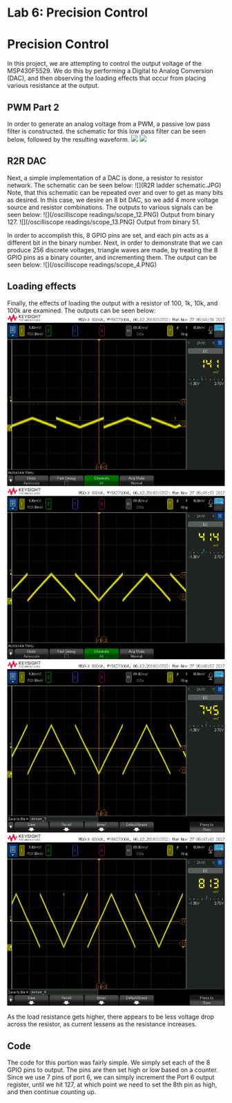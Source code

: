 # Lab 6: Precision Control


# Precision Control
In this project, we are attempting to control the output voltage of the MSP430F5529. We do this by performing a Digital to Analog Conversion (DAC), and then observing the loading effects that occur from placing various resistance at the output.

## PWM Part 2
In order to generate an analog voltage from a PWM, a passive low pass filter is constructed. the schematic for this low pass filter can be seen below, followed by the resulting waveform. 
![](lowpassfiltercircuit.JPG)
![](lowpassfilteroutput.JPG)

## R2R DAC 
Next, a simple implementation of a DAC is done, a resistor to resistor network. The schematic can be seen below:
![](R2R ladder schematic.JPG)
Note, that this schematic can be repeated over and over to get as many bits as desired. In this case, we desire an 8 bit DAC, so we add 4 more voltage source and resistor combinations. The outputs to various signals can be seen below:
![](/oscilliscope readings/scope_12.PNG)
Output from binary 127.
![](/oscilliscope readings/scope_13.PNG)
Output from binary 51.

In order to accomplish this, 8 GPIO pins are set, and each pin acts as a different bit in the binary number.
Next, in order to demonstrate that we can produce 256 discrete voltages, triangle waves are made, by treating the 8 GPIO pins as a binary counter, and incrementing them. The output can be seen below:
![](/oscilliscope readings/scope_4.PNG)

## Loading effects
Finally, the effects of loading the output with a resistor of 100, 1k, 10k, and 100k are examined. The outputs can be seen below:
![](osciliscopereadings/scope_5.png)
![](osciliscopereadings/scope_6.png)
![](osciliscopereadings/scope_7.png)
![](osciliscopereadings/scope_8.png)

As the load resistance gets higher, there appears to be less voltage drop across the resistor, as current lessens as the resistance increases.

## Code
The code for this portion was fairly simple. We simply set each of the 8 GPIO pins to output. The pins are then set high or low based on a counter. Since we use 7 pins of port 6, we can simply increment the Port 6 output register, until we hit 127, at which point
we need to set the 8th pin as high, and then continue counting up.